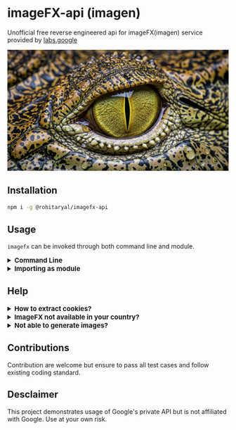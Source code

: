 # imageFX-api (imagen)
Unofficial free reverse engineered api for imageFX(imagen) service provided by [labs.google](https://labs.google)

![Banner](./assets/banner.png)

## Installation
```bash
npm i -g @rohitaryal/imagefx-api
```

## Usage
`imagefx` can be invoked through both command line and module.
<details>
<summary style="font-weight: bold;font-size:15px;">Command Line</summary>

Make sure you have:
1. Installed `imagefx` globally ([How to install?](#installation))
2. Obtained your google account cookies ([How to get cookies?](#help))
3. Set env variable `GOOGLE_COOKIE` containing your cookie
    ```bash
    export GOOGLE_COOKIE="__YOUR__COOKIE__HERE__"
    ```

#### Basic Usages:
- Generating image with prompt

    ```bash
    # saves generated image at current directory
    imagefx generate --prompt "A bad friend" --cookie $GOOGLE_COOKIE
    ```
- Selecting a specific model
    ```bash
    # please refer to --help for listing all models
    imagefx generate --prompt "An evil company" --model "IMAGEN_3_5" --cookie $GOOGLE_COOKIE
    ```
- Selecting a specific aspect ratio
    ```bash
    # please refer to --help for listing all aspect ratio
    imagefx generate --prompt "Reptillian CEO" --size "PORTRAIT" --cookie $GOOGLE_COOKIE
    ```
- Saving to specific destination
    ```bash
    # it will automatically create non-existing directory if possible
    imagefx generate --prompt "Netflix but with less fees" --dir ~/Pictures --cookie $GOOGLE_COOKIE
    ```
- You can also save image using its media id.
    ```bash
    imagefx fetch "__MEDIA__ID__HERE__" --cookie $GOOGLE_COOKIE
    ```
Full generation help:
```text
imagefx generate <options>

Options:
      --version     Show version number
  -h, --help        Show help
  -p, --prompt      Textual description of image to be generated
  -m, --model       Model to be used for image generation
  -n, --count       Number of images to generate
      --size, --sz  Aspect ratio of image to be generated
  -s, --seed        Seed value for image to be generated
  -r, --retry       Number of retries if in case fetch fails
  -d, --dir         Directory to save generated images
  -c, --cookie      Google account cookie
```

Full fetching help:
```text
imagefx fetch <mediaId>

Positionals:
  mediaId  Unique ID of generated image

Options:
      --version  Show version number
  -h, --help     Show help
  -d, --dir      Directory to save generated images
  -c, --cookie   Google account cookie
```
</details>

<details>
<summary style="font-weight: bold;font-size:15px;">Importing as module</summary>

- Basic image generation

    ```typescript
    import ImageFx from "@rohitaryal/imagefx-api";

    const fx = new ImageFX(process.env.GOOGLE_COOKIE);

    // Generate images
    const generatedImage = await fx.generateImage("A big black cockroach");

    // Iterate over multiple images and save
    generatedImage.forEach(image => {
        const savedPath = image.save(".cache/");
            console.log("[+] Image saved at: " + savedPath);
    });
    ```
- More descriptive prompt
    ```typescript
    const fx = new ImageFX(GOOGLE_COOKIE);

    const prompt = new Prompt({
        seed: 0,
        numberOfImages: 4,
        prompt: "A green spongebob",
        generationModel: "IMAGEN_3_5",
        aspectRatio: "IMAGE_ASPECT_RATIO_SQUARE",
    });

    // Generate images
    const generatedImage = await fx.generateImage(prompt);

    // Iterate over generated images and save
    generatedImage.forEach(image => {
        const savedPath = image.save(".cache/");
        console.log("[+] Image saved at: " + savedPath);
    });
    ```

More examples are at: [/examples](/examples/)
</details>

## Help
<details>
<summary style="font-weight: bold;font-size:15px;">How to extract cookies?</summary>

#### Easy way:
1. Install [Cookie Editor](https://github.com/Moustachauve/cookie-editor) extension in your browser.
2. Open [labs.google](https://labs.google/fx/tools/image-fx), make sure you are logged in
3. Click on <kbd>Cookie Editor</kbd> icon from Extensions section.
4. Click on <kbd>Export</kbd> -> <kbd>Header String</kbd>

#### Manual way:
1. Open [labs.google](https://labs.google/fx/tools/image-fx), make sure you are logged in
2. Press <kbd>CTRL</kbd> + <kbd>SHIFT</kbd> + <kbd>I</kbd> to open console
3. Click on <kbd>Network</kbd> tab at top of console
4. Press <kbd>CTRL</kbd> + <kbd>L</kbd> to clear network logs
5. Click <kbd>CTRL</kbd> + <kbd>R</kbd> to refresh page
6. Click on `image-fx` which should be at top
7. Goto <kbd>Request Headers</kbd> section and copy all the content of <kbd>Cookie</kbd>

</details>

<details>
<summary style="font-weight: bold;font-size:15px;">ImageFX not available in your country?</summary>

1. Install a free VPN (Windscribe, Proton, etc)
2. Open [labs.google](https://labs.google/fx/tools/image-fx) and login
3. From here follow the "How to extract cookie?" in [HELP](#help) section (above).
4. Once you have obtained this cookie, you don't need VPN anymore.
</details>

<details>
<summary style="font-weight: bold;font-size:15px;">Not able to generate images?</summary>

Create an issue [here](/issues). Make sure the pasted logs don't contain cookie or tokens.
</details>

## Contributions
Contribution are welcome but ensure to pass all test cases and follow existing coding standard.

## Desclaimer
This project demonstrates usage of Google's private API but is not affiliated with Google. Use at your own risk.